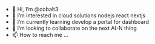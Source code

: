 - 👋 Hi, I’m @cobalt3. 
- 👀 I’m interested in cloud solutions nodejs react nextjs 
- 🌱 I’m currently learning develop a portal for dashboard
- 💞️ I’m looking to collaborate on the next AI-N thing
- 📫 How to reach me ...

<!---
cobalt3/cobalt3 is a ✨ special ✨ repository because its `README.md` (this file) appears on your GitHub profile.
You can click the Preview link to take a look at your changes.
--->
